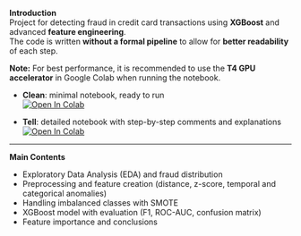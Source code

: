 **Introduction**  
Project for detecting fraud in credit card transactions using **XGBoost** and advanced **feature engineering**.  
The code is written **without a formal pipeline** to allow for **better readability** of each step.

**Note:** For best performance, it is recommended to use the **T4 GPU accelerator** in Google Colab when running the notebook.


- **Clean**: minimal notebook, ready to run  
[![Open In Colab](https://colab.research.google.com/assets/colab-badge.svg)](https://colab.research.google.com/github/NorisTalaban/MachineLearning_Project/blob/main/Datafraud_Detection/DataFraud_Clean.ipynb)

- **Tell**: detailed notebook with step-by-step comments and explanations
[![Open In Colab](https://colab.research.google.com/assets/colab-badge.svg)](https://colab.research.google.com/github/NorisTalaban/MachineLearning_Project/blob/main/Datafraud_Detection/DataFraud_Tell.ipynb)

---

**Main Contents**  
- Exploratory Data Analysis (EDA) and fraud distribution  
- Preprocessing and feature creation (distance, z-score, temporal and categorical anomalies)  
- Handling imbalanced classes with SMOTE  
- XGBoost model with evaluation (F1, ROC-AUC, confusion matrix)  
- Feature importance and conclusions